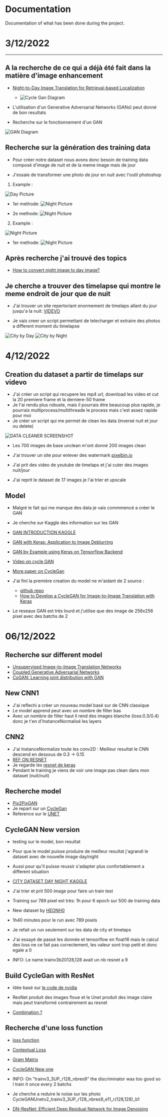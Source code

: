 # Documentation

Documentation of what has been done during the project.

# 3/12/2022
---
## A la recherche de ce qui a déjà été fait dans la matière d'image enhancement

- [Night-to-Day Image Translation for Retrieval-based Localization](https://people.ee.ethz.ch/~timofter/publications/Anoosheh-ICRA-2019.pdf)
    - ![Cycle Gan Diagram](/resources/assets/CycleGanDIagram2.png)

- L'utilisation d'un Generative Adversarial Networks (GANs) peut donné de bon resultats

- Recherche sur le fonctionnement d'un GAN

![GAN Diagram](/resources/assets/Example-of-the-Generative-Adversarial-Network-Model-Architecture.png)

## Recherche sur la génération des training data

- Pour créer notre dataset nous avons donc besoin de training data composé d'image de nuit et de la meme image mais de jour

- J'essaie de transformer une photo de jour en nuit avec l'outil photoshop

1. Example :

![Day Picture](/resources/assets/france.png)


- 1er methode:
![Night Picture](/resources/assets/francenight.png)

- 2e methode:
![Night Picture](/resources/assets/francenight2.png)

2. Example :

![Night Picture](/resources/assets/people.png)

- 1er methode:
![Night Picture](/resources/assets/peoplenight.png)

## Après recherche j'ai trouvé des topics

- [How to convert night image to day image?](https://datascience.stackexchange.com/questions/31430/how-to-convert-night-image-to-day-image)

## Je cherche a trouver des timelapse qui montre le meme endroit de jour que de nuit

- J'ai trouver un site repertoriant enormement de timelaps allant du jour jusqu'a la nuit: [VIDEVO](https://www.videvo.net/)

- Je vais creer un script permettant de telecharger et extraire des photos a different moment du timelapse

![City by Day](/resources/assets/0_day.jpeg)
![City by Night](/resources/assets/0_night.jpeg)

# 4/12/2022

## Creation du dataset a partir de timelaps sur videvo

- J'ai créer un script qui recupere les mp4 url, download les video et cut la 20 premiere frame et la derniere-50 frame
- Je l'ai rendu plus robuste, mais il pourrais être beaucoup plus rapide, je pourrais multiprocess/multithreade le process mais c'est assez rapide pour moi
- Je créer un script qui me permet de clean les data (inversé nuit et jour ou delete)

![DATA CLEANER SCREENSHOT](/resources/assets/cleandata.png)

- Les 700 images de base unclean m'ont donné 200 images clean
- J'ai trouver un site pour enlever des watermark [pixelbin.io](https://www.pixelbin.io/)

- J'ai prit des video de youtube de timelaps et j'ai cuter des images nuit/jour
- J'ai reprit le dataset de 17 images je l'ai trier et upscale

## Model

- Malgré le fait qui me manque des data je vais commmencé a créer le GAN

- Je cherche sur Kaggle des information sur les GAN

- [GAN INTRODUCTION KAGGLE](https://www.kaggle.com/code/jesucristo/gan-introduction)
- [GAN with Keras: Application to Image Deblurring](https://medium.com/sicara/keras-generative-adversarial-networks-image-deblurring-45e3ab6977b5)
- [GAN by Example using Keras on Tensorflow Backend](https://towardsdatascience.com/gan-by-example-using-keras-on-tensorflow-backend-1a6d515a60d0)
- [Video on cycle GAN](https://www.youtube.com/watch?v=42gSiS9y5Lo)
- [More paper on CycleGan](https://machinelearningmastery.com/how-to-develop-cyclegan-models-from-scratch-with-keras/)

- J'ai fini la première creation du model ne m'aidant de 2 source :
    - [github repo](https://github.com/eriklindernoren/Keras-GAN/tree/master/cyclegan)
    - [How to Develop a CycleGAN for Image-to-Image Translation with Keras](https://machinelearningmastery.com/cyclegan-tutorial-with-keras/)

- Le reseaux GAN est très lourd et j'utilise que des image de 256x256 pixel avec des batchs de 2

# 06/12/2022

## Recherche sur different model

- [Unsupervised Image-to-Image Translation Networks](https://arxiv.org/pdf/1703.00848.pdf)
- [Coupled Generative Adversarial Networks](https://arxiv.org/pdf/1606.07536.pdf)
- [CoGAN: Learning joint distribution with GAN](https://agustinus.kristia.de/techblog/2017/02/18/coupled_gan/)

## New CNN1

- J'ai reflechi a créer un nouveau model basé sur de CNN classique
- Le model apprend peut avec un nombre de filter bas
- Avec un nombre de filter haut il rend des images blanche (loss:0.3/0.4) donc je t'en d'InstanceNormalisé les layers

## CNN2

- J'ai InstanceNormalize toute les conv2D : Meilleur resultat le CNN descend en dessous de 0.3 -> 0.15
- [REF ON RESNET](https://arxiv.org/pdf/1512.03385.pdf)
- Je regarde les [resnet de keras](https://keras.io/api/applications/resnet/)
- Pendant le training je viens de voir une image pas clean dans mon dataset (nuit/nuit)

## Recherche model

- [Pix2PixGAN](https://machinelearningmastery.com/how-to-implement-pix2pix-gan-models-from-scratch-with-keras/)
- Je repart sur un [CycleGan](https://github.com/eriklindernoren/Keras-GAN/blob/master/cyclegan/cyclegan.py)
- Reference sur le [UNET](https://arxiv.org/pdf/1505.04597.pdf)

## CycleGAN New version

- testing sur le model, bon resultat
- Pour que le model puisse produire de meilleur resultat j'agrandi le dataset avec de nouvelle image day/night
- Aussi pour qu'il puisse reussir s'adapter plus confortablement a different situation
- [CITY DATASET DAY NIGHT KAGGLE](https://www.kaggle.com/datasets/solesensei/solesensei_bdd100k)
- J'ai trier et prit 500 image pour faire un train test

- Training sur 789 pixel est très: 1h pour 6 epoch sur 500 de training data

- New dataset by [HEONH0](https://www.kaggle.com/datasets/heonh0/daynight-cityview)

- 1h40 minutes pour le run avec 789 pixels



- Je refait un run seulement sur les data de city et timelaps
- J'ai essayé de passé les donnée et tensorlfow en float16 mais le calcul des loss ne ce fait pas correctement, les valeur sont trop petit et donc egale a 0

- INFO: Le name trainv3b20128,128 avait un nb resnet a 9

## Build CycleGan with ResNet

- Idée basé sur [le code de nvidia](https://github.com/mingyuliutw/UNIT)

- ResNet produit des images floue et le Unet produit des image claire mais peut transformé contrairement au resnet

- [Combination ?](https://www.kaggle.com/code/meaninglesslives/unet-resnet34-in-keras/notebook)

## Recherche d'une loss function

- [loss function](https://arxiv.org/pdf/1511.08861.pdf)
- [Contextual Loss](https://arxiv.org/pdf/1803.02077.pdf)
- [Gram Matrix](https://github.com/robertomest/neural-style-keras/blob/master/training.py)
- [CycleGAN New one](https://github.com/simontomaskarlsson/CycleGAN-Keras/blob/05c2dab2a8346fbc8ec9b6aed06eec1a0c3d5e04/model.py#L257)

- INFO: On "trainv3_3UP_r128_nbres9" the discriminator was too good so I train it once every 2 batchs

- Je cherche a reduire le noise sur les photo CycleGANUnetv2_trainv3_3UP_r128_nbres9_e11_r(128,128)_b1
- [DN-ResNet: Efficient Deep Residual Network for Image Denoising](https://arxiv.org/pdf/1810.06766.pdf)